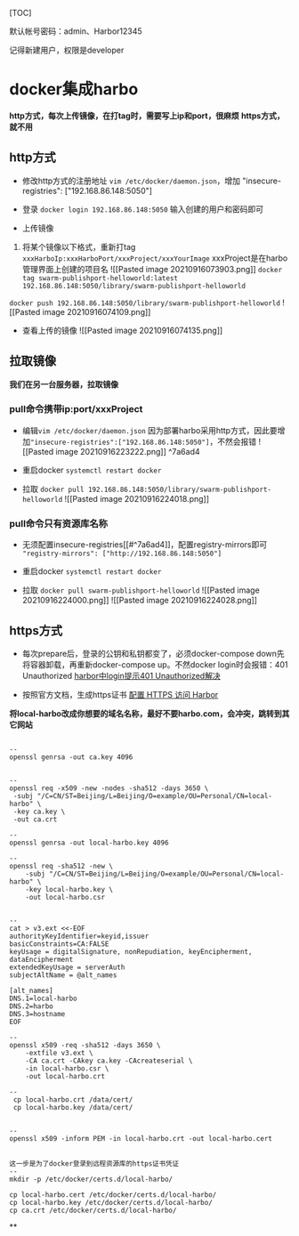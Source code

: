 [TOC]

默认帐号密码：admin、Harbor12345

记得新建用户，权限是developer

# docker集成harbo
**http方式，每次上传镜像，在打tag时，需要写上ip和port，很麻烦**
**https方式，就不用**

## http方式
* 修改http方式的注册地址
`vim /etc/docker/daemon.json`，增加
"insecure-registries": ["192.168.86.148:5050"]

* 登录
`docker login 192.168.86.148:5050`
输入创建的用户和密码即可

* 上传镜像
1. 将某个镜像以下格式，重新打tag
`xxxHarboIp:xxxHarboPort/xxxProject/xxxYourImage`
xxxProject是在harbo管理界面上创建的项目名
![[Pasted image 20210916073903.png]]
`docker tag swarm-publishport-helloworld:latest 192.168.86.148:5050/library/swarm-publishport-helloworld`

`docker push 192.168.86.148:5050/library/swarm-publishport-helloworld`
![[Pasted image 20210916074109.png]]

* 查看上传的镜像
![[Pasted image 20210916074135.png]]

## 拉取镜像
**我们在另一台服务器，拉取镜像**

### pull命令携带ip:port/xxxProject
* 编辑`vim /etc/docker/daemon.json`
因为部署harbo采用http方式，因此要增加`"insecure-registries":["192.168.86.148:5050"]`，不然会报错
![[Pasted image 20210916223222.png]]
 ^7a6ad4

* 重启docker
 `systemctl restart docker`
 
* 拉取
`docker pull 192.168.86.148:5050/library/swarm-publishport-helloworld`
![[Pasted image 20210916224018.png]]

### pull命令只有资源库名称
* 无须配置insecure-registries[[#^7a6ad4]]，配置registry-mirrors即可
`"registry-mirrors": ["http://192.168.86.148:5050"]`

 * 重启docker
 `systemctl restart docker`

* 拉取
`docker pull swarm-publishport-helloworld`
![[Pasted image 20210916224000.png]]
![[Pasted image 20210916224028.png]]


## https方式
* 每次prepare后，登录的公钥和私钥都变了，必须docker-compose down先将容器卸载，再重新docker-compose up。不然docker login时会报错：401 Unauthorized
[harbor中login提示401 Unauthorized解决](https://www.developerhome.net/archives/386)

* 按照官方文档，生成https证书
[配置 HTTPS 访问 Harbor](https://goharbor.io/docs/2.3.0/install-config/configure-https/)

**将local-harbo改成你想要的域名名称，最好不要harbo.com，会冲突，跳转到其它网站**
```shell

--
openssl genrsa -out ca.key 4096


--
openssl req -x509 -new -nodes -sha512 -days 3650 \
 -subj "/C=CN/ST=Beijing/L=Beijing/O=example/OU=Personal/CN=local-harbo" \
 -key ca.key \
 -out ca.crt

--
openssl genrsa -out local-harbo.key 4096 

--
openssl req -sha512 -new \
    -subj "/C=CN/ST=Beijing/L=Beijing/O=example/OU=Personal/CN=local-harbo" \
    -key local-harbo.key \
    -out local-harbo.csr


--
cat > v3.ext <<-EOF
authorityKeyIdentifier=keyid,issuer
basicConstraints=CA:FALSE
keyUsage = digitalSignature, nonRepudiation, keyEncipherment, dataEncipherment
extendedKeyUsage = serverAuth
subjectAltName = @alt_names

[alt_names]
DNS.1=local-harbo
DNS.2=harbo
DNS.3=hostname
EOF

--
openssl x509 -req -sha512 -days 3650 \
    -extfile v3.ext \
    -CA ca.crt -CAkey ca.key -CAcreateserial \
    -in local-harbo.csr \
    -out local-harbo.crt

-- 
 cp local-harbo.crt /data/cert/
 cp local-harbo.key /data/cert/    


--
openssl x509 -inform PEM -in local-harbo.crt -out local-harbo.cert 


这一步是为了docker登录到远程资源库的https证书凭证
--
mkdir -p /etc/docker/certs.d/local-harbo/

cp local-harbo.cert /etc/docker/certs.d/local-harbo/
cp local-harbo.key /etc/docker/certs.d/local-harbo/
cp ca.crt /etc/docker/certs.d/local-harbo/
```

**